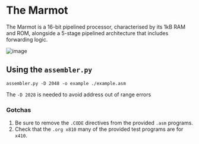 # The Marmot

The Marmot is a 16-bit pipelined processor, characterised by its 1kB RAM and ROM, alongside a 5-stage pipelined architecture that includes forwarding logic.

![image](https://github.com/user-attachments/assets/ad8b8de7-a361-448a-87a8-82cfe5fad6d9)


## Using the `assembler.py`
```
assembler.py -D 2048 -o example ./example.asm
```

The `-D 2028` is needed to avoid address out of range errors

### Gotchas
1. Be sure to remove the `.CODE` directives from the provided `.asm` programs.
2. Check that the `.org x810`  many of the provided test programs are for `x410`.
